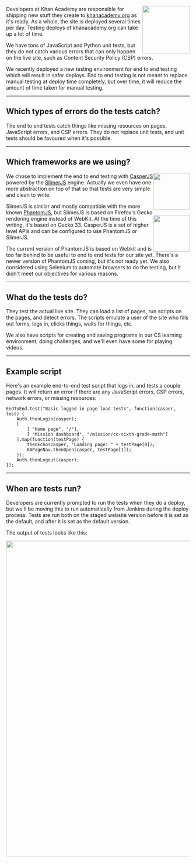 <img src="https://brianbondy.com/static/img/blogpost_164/KA.png" style="float:right; width:130px">Developers at Khan Academy are responsible for shipping new stuff they create to [khanacademy.org](http://khanacademy.org/) as it's ready.
As a whole, the site is deployed several times per day.  Testing deploys of khanacademy.org can take up a lot of time.

We have tons of JavaScript and Python unit tests, but they do not catch various errors that can only happen on the live site, such as Content Security Policy (CSP) errors.

We recently deployed a new testing environment for end to end testing which will result in safer deploys.
End to end testing is not meant to replace manual testing at deploy time completely, but over time, it will reduce the amount of time taken for manual testing.

---

## Which types of errors do the tests catch?

The end to end tests catch things like missing resources on pages, JavaScript errors, and CSP errors.
They do not replace unit tests, and unit tests should be favoured when it's possible.

---

## Which frameworks are we using?

<div style="float:right">
<img src="https://brianbondy.com/static/img/blogpost_167/slimerjs.png" style="width: 100px; padding-bottom: 15px;"><br>
<img src="https://brianbondy.com/static/img/blogpost_167/casperjs.png" style="width: 100px">
</div>

We chose to implement the end to end testing with [CasperJS](http://casperjs.org/) powered by the [SlimerJS](http://slimerjs.org/) engine.  Actually we even have one more abstraction on top of that so that tests are very simple and clean to write.

SlimerJS is similar and mostly compatible with the more known [PhantomJS](http://phantomjs.org/), but SlimerJS is based on Firefox's Gecko rendering engine instead of WebKit.  At the time of this writing, it's based on Gecko 33.  CasperJS is a set of higher level APIs and can be configured to use PhantomJS or SlimerJS.

The current version of PhantomJS is based on Webkit and is too far behind to be useful to end to end tests for our site yet. There's a newer version of PhantomJS coming, but it's not ready yet.  We also considered using Selenium to automate browsers to do the testing, but it didn't meet our objectives for various reasons.

---

## What do the tests do?

They test the actual live site.  They can load a list of pages, run scripts on the pages, and detect errors.
The scripts emulate a user of the site who fills out forms, logs in, clicks things, waits for things, etc.

We also have scripts for creating and saving programs in our CS learning environment, doing challenges, and we'll even have some for playing videos.

---

## Example script

Here's an example end-to-end test script that logs in, and tests a couple pages.
It will return an error if there are any JavaScript errors, CSP errors, network errors, or missing resources:

    EndToEnd.test("Basic logged in page load tests", function(casper, test) {
        Auth.thenLogin(casper);
        [
            [ "Home page", "/"],
            [ "Mission dashboard", "/mission/cc-sixth-grade-math"]
        ].map(function(testPage) {
            thenEcho(casper, "Loading page: " + testPage[0]);
            KAPageNav.thenOpen(casper, testPage[1]);
        });
        Auth.thenLogout(casper);
    });



---

## When are tests run?

Developers are currently prompted to run the tests when they do a deploy, but we'll be moving this to run automatically from Jenkins during the deploy process.
Tests are run both on the staged website version before it is set as the default, and after it is set as the default version.

The output of tests looks like this:

<img src="https://brianbondy.com/static/img/blogpost_167/test-output.png" style="width: 90vw">
